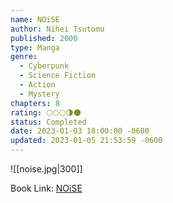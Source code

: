 ```yaml
---
name: NOiSE
author: Nihei Tsutomu
published: 2000
type: Manga
genre:
  - Cyberpunk
  - Science Fiction
  - Action
  - Mystery
chapters: 8
rating: 🌕🌕🌕🌗🌑
status: Completed
date: 2023-01-03 18:00:00 -0600
updated: 2023-01-05 21:53:59 -0600
---
```


![[noise.jpg|300]]

Book Link: [NOiSE](https://myanimelist.net/manga/465/NOiSE)
